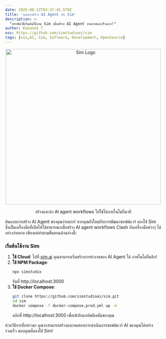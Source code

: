 ```yaml
---
date: 2025-08-22T03:37:45.579Z
title: 'ทดลองสร้าง AI Agent กับ Sim'
description: >-
  "สารพัดวิธีเริ่มต้นใช้งาน Sim เพื่อสร้าง AI Agent งานง่ายและเร็วมาก!"
author: Kananek T.
oss: https://github.com/simstudioai/sim
tags: [oss,AI, Sim, Software, Development, OpenSource]
---
```

<p align="center">
  <a href="https://sim.ai" target="_blank" rel="noopener noreferrer">
    <img src="apps/sim/public/logo/reverse/text/large.png" alt="Sim Logo" width="500"/>
  </a>
</p>

<p align="center">สร้างและนำ AI agent workflows ไปใช้ได้ภายในไม่กี่นาที</p>

ต้นแบบการสร้าง AI Agent ของคุณง่ายมาก! หากคุณยังใหม่กับการพัฒนาซอฟต์แวร์ ลองใช้ Sim ซึ่งเป็นเครื่องมือที่เปิดให้ใช้สาธารณะเพื่อสร้าง AI agent workflows Clash กับเครื่องมือต่างๆ ได้อย่างง่ายดาย เพียงแค่ทำตามขั้นตอนด้านล่างนี้:  

### เริ่มต้นใช้งาน Sim  
1. **ใช้ Cloud**: ไปที่ [sim.ai](https://sim.ai) คุณสามารถเริ่มสร้างการทำงานของ AI Agent ได้ ภายในไม่กี่คลิก!  
2. **ใช้ NPM Package**:  
   ```bash  
   npx simstudio  
   ```  
   รันที่ http://localhost:3000  
3. **ใช้ Docker Compose**:  
   ```bash  
   git clone https://github.com/simstudioai/sim.git  
   cd sim  
   docker compose -f docker-compose.prod.yml up -d  
   ```  
   คลิกที่ http://localhost:3000 เพื่อเข้าถึงแอปพลิเคชันของคุณ  

ด้วยวิธีการที่กล่าวมา คุณจะสามารถสร้างและทดสอบการดำเนินการซอฟต์แวร์ AI ของคุณได้อย่างรวดเร็ว ขอบคุณที่ลองใช้ Sim!
